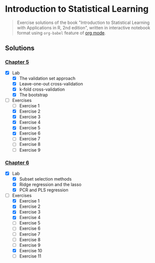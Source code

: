 # Introduction to Statistical Learning

> Exercise solutions of the book "Introduction to Statistical Learning with
> Applications in R, 2nd edition", written in interactive notebook format using
> `org-babel` feature of [org mode](https://orgmode.org).

## Solutions
### [Chapter 5](05-resampling_methods.org)
- [x] Lab
  - [x] The validation set approach
  - [x] Leave-one-out cross-validation
  - [x] k-fold cross-validation
  - [x] The bootstrap
- [ ] Exercises
  - [ ] Exercise 1
  - [x] Exercise 2
  - [x] Exercise 3
  - [x] Exercise 4
  - [x] Exercise 5
  - [x] Exercise 6
  - [ ] Exercise 7
  - [ ] Exercise 8
  - [ ] Exercise 9

### [Chapter 6](06-regularization_methods.org)
- [x] Lab
  - [x] Subset selection methods
  - [x] Ridge regression and the lasso
  - [x] PCR and PLS regression
- [ ] Exercises
  - [x] Exercise 1
  - [x] Exercise 2
  - [x] Exercise 3
  - [x] Exercise 4
  - [ ] Exercise 5
  - [ ] Exercise 6
  - [ ] Exercise 7
  - [ ] Exercise 8
  - [ ] Exercise 9
  - [x] Exercise 10
  - [ ] Exercise 11
